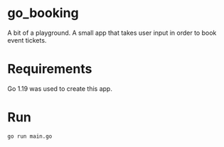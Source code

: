 # go_booking
A bit of a playground.
A small app that takes user input in order to book event tickets.

# Requirements
Go 1.19 was used to create this app.

# Run
```sh
go run main.go
```
